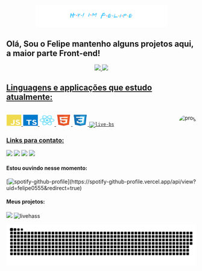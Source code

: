 <p align="center"><a href="https://github.com/livehass"><img width="70%"  alt="Olá, sou o felipe" src="https://github.com/livehass/files/blob/master/logo1.png" /></a></p>


## Olá, Sou o Felipe mantenho alguns projetos aqui, a maior parte Front-end!

<div align="center">
  <a href="https://github.com/livehass">
  <img height="145em" src="https://github-readme-stats-git-masterrstaa-rickstaa.vercel.app/api?username=livehass&show_icons=true&include_all_commits=true&count_private=true&theme=chartreuse-dark"/>
    
  <img height="145em" src="https://github-readme-stats-git-masterrstaa-rickstaa.vercel.app/api/top-langs/?username=livehass&layout=compact&langs_count=7&theme=chartreuse-dark"/>
</div>


## Linguagens e applicações que estudo atualmente:


</div>
<div style="display: inline_block"><br>
 <code><img alt="live-js" height="30" width="40" src="https://raw.githubusercontent.com/devicons/devicon/master/icons/javascript/javascript-plain.svg"></code>
 <code><img alt="live-ts" height="30" width="40" src="https://raw.githubusercontent.com/devicons/devicon/master/icons/typescript/typescript-plain.svg"></code>
 <code><img alt="live-react" height="30" width="40" src="https://raw.githubusercontent.com/devicons/devicon/master/icons/react/react-original.svg"></code>
 <code><img alt="live-html" height="30" width="40" src="https://raw.githubusercontent.com/devicons/devicon/master/icons/html5/html5-original.svg"></code>
 <code><img alt="live-CSS" height="30" width="40" src="https://raw.githubusercontent.com/devicons/devicon/master/icons/css3/css3-original.svg"></code>
 <code><img alt="live-bs" height="30" width="40" src="https://cdn.jsdelivr.net/gh/devicons/devicon/icons/bootstrap/bootstrap-original.svg"></code>
        
  <img align="right" alt="prog" height="120" style="border-radius:50px;" src="https://media.tenor.com/5ry-200hErMAAAAd/hacker-hacker-man.gif?width=676&height=676">
</div>

### Links para contato:   
            
          
<div> 
  <a href="https://www.instagram.com/felipe.siper/" target="_blank"><img src="https://img.shields.io/badge/-Instagram-%23E4405F?style=for-the-badge&logo=instagram&logoColor=white" target="_blank"></a>
 	<a href="https://www.twitch.tv/sieuus" target="_blank"><img src="https://img.shields.io/badge/Twitch-9146FF?style=for-the-badge&logo=twitch&logoColor=white" target="_blank"></a>
 <a href = "mailto:Silva.felipe12@hotmail.com"><img src="https://img.shields.io/badge/Microsoft_Outlook-0078D4?style=for-the-badge&logo=microsoft-outlook&logoColor=white" target="_blank"></a>
  <a href="https://www.linkedin.com/in/jorge-felipe-silva-26b29b11a/" target="_blank"><img src="https://img.shields.io/badge/-LinkedIn-%230077B5?style=for-the-badge&logo=linkedin&logoColor=white" target="_blank"></a> 

  #### Estou ouvindo nesse momento:
  
[![spotify-github-profile](https://spotify-github-profile.vercel.app/api/view?uid=felipe0555&cover_image=true&theme=novatorem&show_offline=false&background_color=000000&bar_color=ae00ff&bar_color_cover=false&align="center")](https://spotify-github-profile.vercel.app/api/view?uid=felipe0555&redirect=true)
  #### Meus projetos:
</div>

<a href="https://github.com/livehass?tab=repositories" target="_blank"><img src="https://img.shields.io/badge/Meus-projetos-green" target="_blank"></a>
<img src="https://komarev.com/ghpvc/?username=livehass&label=Profile%20views&color=0e75b6&style=flat" alt="livehass"> </a></p>

![snake svg](https://github.com/livehass/livehass/blob/output/github-contribution-grid-snake-dark.svg)





